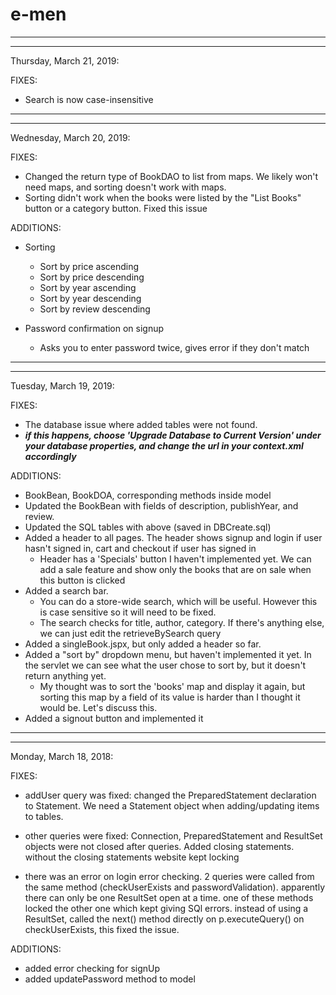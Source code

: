 # e-men

***************************************************************************************************************************************************
***************************************************************************************************************************************************

Thursday, March 21, 2019:

FIXES:

- Search is now case-insensitive



***************************************************************************************************************************************************
***************************************************************************************************************************************************

Wednesday, March 20, 2019:

FIXES:

- Changed the return type of BookDAO to list from maps. We likely won't need maps, and sorting doesn't work with maps.
- Sorting didn't work when the books were listed by the "List Books" button or a category button. Fixed this issue

ADDITIONS:
- Sorting
	- Sort by price ascending
	- Sort by price descending
	- Sort by year ascending
	- Sort by year descending
	- Sort by review descending

- Password confirmation on signup
	- Asks you to enter password twice, gives error if they don't match

***************************************************************************************************************************************************
***************************************************************************************************************************************************

Tuesday, March 19, 2019:

FIXES:

- The database issue where added tables were not found.
- ***if this happens, choose 'Upgrade Database to Current Version' under your database properties, and change the url in your context.xml accordingly***

ADDITIONS:

- BookBean, BookDOA, corresponding methods inside model
- Updated the BookBean with fields of description, publishYear, and review.
- Updated the SQL tables with above (saved in DBCreate.sql)
- Added a header to all pages. The header shows signup and login if user hasn't signed in, cart and checkout if user has signed in
	- Header has a 'Specials' button I haven't implemented yet. We can add a sale feature and show only the books that are on sale when this button is clicked
- Added a search bar.
	- You can do a store-wide search, which will be useful. However this is case sensitive so it will need to be fixed.
	- The search checks for title, author, category. If there's anything else, we can just edit the retrieveBySearch query
- Added a singleBook.jspx, but only added a header so far. 
- Added a "sort by" dropdown menu, but haven't implemented it yet. In the servlet we can see what the user chose to sort by, but it doesn't return anything yet.
	- My thought was to sort the 'books' map and display it again, but sorting this map by a field of its value is harder than I thought it would be. Let's discuss this.
- Added a signout button and implemented it

***************************************************************************************************************************************************
***************************************************************************************************************************************************

Monday, March 18, 2018:

FIXES:

- addUser query was fixed: changed the PreparedStatement declaration to Statement. We need a Statement object when adding/updating items to tables.

- other queries were fixed: Connection, PreparedStatement and ResultSet objects were not closed after queries. Added closing statements.
without the closing statements website kept locking

- there was an error on login error checking. 2 queries were called from the same method (checkUserExists and passwordValidation).
apparently there can only be one ResultSet open at a time. one of these methods locked the other one which kept giving SQl errors.
instead of using a ResultSet, called the next() method directly on p.executeQuery() on checkUserExists, this fixed the issue.

ADDITIONS:

- added error checking for signUp
- added updatePassword method to model

